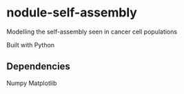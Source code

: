 # nodule-self-assembly
 Modelling the self-assembly seen in cancer cell populations
 
 Built with Python
 
 ## Dependencies
 Numpy
 Matplotlib
